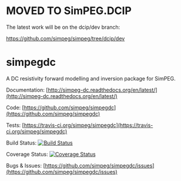MOVED TO SimPEG.DCIP
====================

The latest work will be on the dcip/dev branch:

https://github.com/simpeg/simpeg/tree/dcip/dev


simpegdc
========

A DC resistivity forward modelling and inversion package for SimPEG.



Documentation:
[http://simpeg-dc.readthedocs.org/en/latest/](http://simpeg-dc.readthedocs.org/en/latest/)

Code:
[https://github.com/simpeg/simpegdc](https://github.com/simpeg/simpegdc)

Tests:
[https://travis-ci.org/simpeg/simpegdc](https://travis-ci.org/simpeg/simpegdc)

Build Status:
[![Build Status](https://travis-ci.org/simpeg/simpegdc.png)](https://travis-ci.org/simpeg/simpegdc)

Coverage Status:
[![Coverage Status](https://coveralls.io/repos/simpeg/simpegdc/badge.png?branch=master)](https://coveralls.io/r/simpeg/simpegdc?branch=master)

Bugs & Issues:
[https://github.com/simpeg/simpegdc/issues](https://github.com/simpeg/simpegdc/issues)
